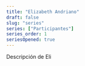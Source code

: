 ```yaml
---
title: "Elizabeth Andriano"
draft: false
slug: "series"
series: ["Participantes"]
series_order: 1
seriesOpened: true
---
```


Descripción de Eli
